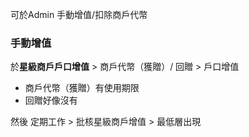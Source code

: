 可於Admin 手動增值/扣除商戶代幣

### 手動增值
於**星級商戶戶口增值** > 商戶代幣（獲贈）/ 回贈 > 戶口增值
- 商戶代幣（獲贈）有使用期限
- 回贈好像沒有

然後 定期工作 > 批核星級商戶增值 > 最低層出現